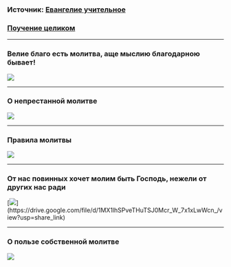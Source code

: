 ### Источник: [Евангелие учительное][evangelie_uchitelnoe_licevoe]

### [Поучение целиком](https://drive.google.com/file/d/1pz487nRg5dEU0kaBIoIb9aaMFNYiYh5w/view?usp=share_link)

***

### Велие благо есть молитва, аще мыслию благодарною бывает!

[![](https://drive.google.com/uc?export=view&id=1xQQ3VXeART8xjj6u8SYR7p4j6ZfMbWen)](https://drive.google.com/file/d/1xQQ3VXeART8xjj6u8SYR7p4j6ZfMbWen/view?usp=share_link)


***

### О непрестанной молитве

[![](https://drive.google.com/uc?export=view&id=1mYd-KC147Gmg0pLNv4gWAzQ07XghyEmk)](https://drive.google.com/file/d/1mYd-KC147Gmg0pLNv4gWAzQ07XghyEmk/view?usp=share_link)

***

### Правила молитвы

[![](https://drive.google.com/uc?export=view&id=1MG_WAW-moU6cb6DOwhykh6BmrVDZI7IL)](https://drive.google.com/file/d/1MG_WAW-moU6cb6DOwhykh6BmrVDZI7IL/view?usp=share_link)

***

### От нас повинных хочет молим быть Господь, нежели от других нас ради

[![](https://drive.google.com/uc?export=view&id=1MX1lhSPveTHuTSJ0Mcr_W_7x1xLwWcn_)](https://drive.google.com/file/d/1MX1lhSPveTHuTSJ0Mcr_W_7x1xLwWcn_/view?usp=share_link)


***

### О пользе собственной молитве

[![](https://drive.google.com/uc?export=view&id=1Ad2yQ-kImP9ev6fXqUorM7OdsBbrxPU5)](https://drive.google.com/file/d/1Ad2yQ-kImP9ev6fXqUorM7OdsBbrxPU5/view?usp=share_link)

[evangelie_uchitelnoe_licevoe]: ../books/neb/from_rsl/evangelie_uchitelnoe_licevoe.md